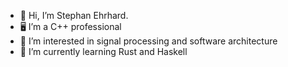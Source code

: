 - 👋 Hi, I’m Stephan Ehrhard.
- 🖥️ I’m a C++ professional
- 👀 I’m interested in signal processing and software architecture
- 🌱 I’m currently learning Rust and Haskell

<!---
Typere/Typere is a ✨ special ✨ repository because its `README.md` (this file) appears on your GitHub profile.
You can click the Preview link to take a look at your changes.
--->
